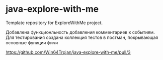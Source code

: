 # java-explore-with-me
Template repository for ExploreWithMe project.

Добавлена функционльность добавления комментариев к событиям.
Для тестирования создана коллекция тестов в постман, покрывающая основные функции фичи

https://github.com/Win64Trojan/java-explore-with-me/pull/3
